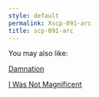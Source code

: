 ```yaml
---
style: default
permalink: Xscp-091-arc
title: scp-091-arc
---
```

You may also like:

[Damnation](http://scp-wiki.net/damnation)

[I Was Not Magnificent](http://scp-wiki.net/i-was-not-magnificent)
